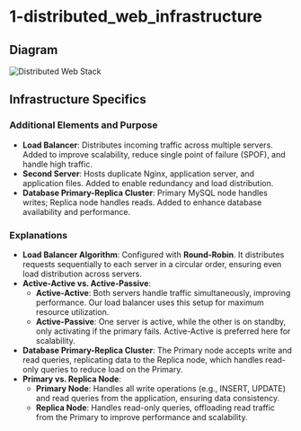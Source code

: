 # 1-distributed_web_infrastructure

## Diagram
![Distributed Web Stack](https://flic.kr/p/2rdeFNx)

## Infrastructure Specifics

### Additional Elements and Purpose
- **Load Balancer**: Distributes incoming traffic across multiple servers. Added to improve scalability, reduce single point of failure (SPOF), and handle high traffic.
- **Second Server**: Hosts duplicate Nginx, application server, and application files. Added to enable redundancy and load distribution.
- **Database Primary-Replica Cluster**: Primary MySQL node handles writes; Replica node handles reads. Added to enhance database availability and performance.

### Explanations
- **Load Balancer Algorithm**: Configured with **Round-Robin**. It distributes requests sequentially to each server in a circular order, ensuring even load distribution across servers.
- **Active-Active vs. Active-Passive**:
  - **Active-Active**: Both servers handle traffic simultaneously, improving performance. Our load balancer uses this setup for maximum resource utilization.
  - **Active-Passive**: One server is active, while the other is on standby, only activating if the primary fails. Active-Active is preferred here for scalability.
- **Database Primary-Replica Cluster**: The Primary node accepts write and read queries, replicating data to the Replica node, which handles read-only queries to reduce load on the Primary.
- **Primary vs. Replica Node**:
  - **Primary Node**: Handles all write operations (e.g., INSERT, UPDATE) and read queries from the application, ensuring data consistency.
  - **Replica Node**: Handles read-only queries, offloading read traffic from the Primary to improve performance and scalability.